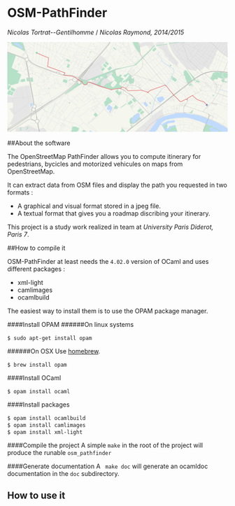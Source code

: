 OSM-PathFinder
==============
_Nicolas Tortrat--Gentilhomme_ / _Nicolas Raymond, 2014/2015_

![Preview](/images/Preview.jpg)


##About the software

The OpenStreetMap PathFinder allows you to compute itinerary for pedestrians, bycicles and
motorized vehicules on maps from OpenStreetMap.

It can extract data from OSM files and display the path you requested in two formats :
 - A graphical and visual format stored in a jpeg file.
 - A textual format that gives you a roadmap discribing your itinerary.

This project is a study work realized in team at _University Paris Diderot, Paris 7_.


##How to compile it

OSM-PathFinder at least needs the `4.02.0` version of OCaml and uses different packages :
 - xml-light
 - camlimages 
 - ocamlbuild

The easiest way to install them is to use the OPAM package manager.

####Install OPAM
######On linux systems
```
$ sudo apt-get install opam
```
######On OSX
Use [homebrew](http://brew.sh/).
```
$ brew install opam
```

####Install OCaml
```
$ opam install ocaml
```

####Install packages
```
$ opam install ocamlbuild
$ opam install camlimages
$ opam install xml-light
```

####Compile the project
A simple `make` in the root of the project  will produce the runable `osm_pathfinder`

####Generate documentation
A ` make doc` will generate an ocamldoc documentation in the `doc` subdirectory.


## How to use it





